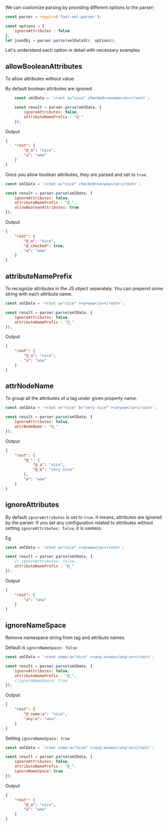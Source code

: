 We can customize parsing by providing different options to the parser;

```js
const parser = require('fast-xml-parser');

const options = {
    ignoreAttributes : false
};
let jsonObj = parser.parse(xmlDataStr, options);
```

Let's understand each option in detail with necessary examples

## allowBooleanAttributes

To allow attributes without value. 

By default boolean attributes are ignored
```js
    const xmlData = `<root a="nice" checked><a>wow</a></root>`;

    const result = parser.parse(xmlData, {
        ignoreAttributes: false,
        attributeNamePrefix : "@_"
    });
```
Output
```json
{
    "root": {
        "@_a": "nice",
        "a": "wow"
    }
}
```
Once you allow boolean attributes, they are parsed and set to `true`.
```js
const xmlData = `<root a="nice" checked><a>wow</a></root>`;

const result = parser.parse(xmlData, {
    ignoreAttributes: false,
    attributeNamePrefix : "@_",
    allowBooleanAttributes: true
});
```
Output
```json
{
    "root": {
        "@_a": "nice",
        "@_checked": true,
        "a": "wow"
    }
}
```

## attributeNamePrefix

To recognize attributes in the JS object separately. You can prepend some string with each attribute name.

```js
const xmlData = `<root a="nice" ><a>wow</a></root>`;

const result = parser.parse(xmlData, {
    ignoreAttributes: false,
    attributeNamePrefix : "@_"
});
```
Output
```json
{
    "root": {
        "@_a": "nice",
        "a": "wow"
    }
}
```
## attrNodeName

To group all the attributes of a tag under given property name.

```js
const xmlData = `<root a="nice" b="very nice" ><a>wow</a></root>`;

const result = parser.parse(xmlData, {
    ignoreAttributes: false,
    attrNodeName : "@_"
});
```
Output
```json
{
    "root": {
        "@_": {
            "@_a": "nice",
            "@_b": "very nice"
        },
        "a": "wow"
    }
}
```

## ignoreAttributes

By default `ignoreAttributes` is set to `true`. It means, attributes are ignored by the parser. If you set any configuration related to attributes without setting `ignoreAttributes: false`, it is useless.

Eg
```js
const xmlData = `<root a="nice" ><a>wow</a></root>`;

const result = parser.parse(xmlData, {
    // ignoreAttributes: false,
    attributeNamePrefix : "@_"
});
```
Output
```json
{
    "root": {
        "a": "wow"
    }
}
```

## ignoreNameSpace

Remove namespace string from tag and attribute names.

Default is `ignoreNameSpace: false`
```js
const xmlData = `<root some:a="nice" ><any:a>wow</any:a></root>`;

const result = parser.parse(xmlData, {
    ignoreAttributes: false,
    attributeNamePrefix : "@_",
    //ignoreNameSpace: true
});
```
Output
```json
{
    "root": {
        "@_some:a": "nice",
        "any:a": "wow"
    }
}
```

Setting `ignoreNameSpace: true`
```js
const xmlData = `<root some:a="nice" ><any:a>wow</any:a></root>`;

const result = parser.parse(xmlData, {
    ignoreAttributes: false,
    attributeNamePrefix : "@_",
    ignoreNameSpace: true
});
```
Output
```json
{
    "root": {
        "@_a": "nice",
        "a": "wow"
    }
}
```